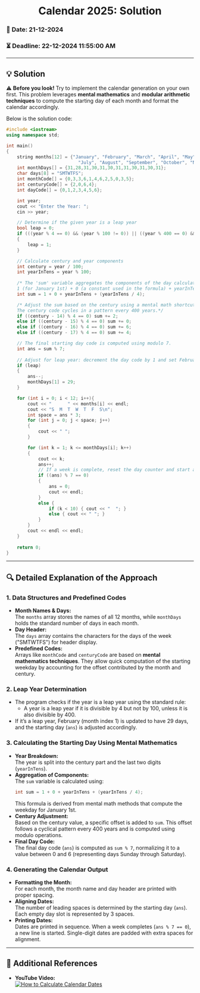 # <center> **Calendar 2025: Solution** </center>  

### 📅 **Date:** 21-12-2024  
### ⏳ **Deadline:** 22-12-2024 11:55:00 AM  
---  

## 💡 **Solution**  

⚠️ **Before you look!** Try to implement the calendar generation on your own first. This problem leverages **mental mathematics** and **modular arithmetic techniques** to compute the starting day of each month and format the calendar accordingly.

Below is the solution code:

```cpp
#include <iostream>
using namespace std;

int main()
{
    string months[12] = {"January", "February", "March", "April", "May", "June", 
                           "July", "August", "September", "October", "November", "December"};
    int monthDays[] = {31,28,31,30,31,30,31,31,30,31,30,31};
    char days[8] = "SMTWTFS";
    int monthCode[] = {0,3,3,6,1,4,6,2,5,0,3,5};
    int centuryCode[] = {2,0,6,4};
    int dayCode[] = {0,1,2,3,4,5,6};    

    int year; 
    cout << "Enter the Year: "; 
    cin >> year;

    // Determine if the given year is a leap year
    bool leap = 0;
    if (((year % 4 == 0) && (year % 100 != 0)) || ((year % 400 == 0) && (year % 100 == 0)))
    {
        leap = 1;
    }

    // Calculate century and year components
    int century = year / 100;
    int yearInTens = year % 100;
    
    /* The 'sum' variable aggregates the components of the day calculation:
    1 (for January 1st) + 0 (a constant used in the formula) + yearInTens + (yearInTens/4)*/
    int sum = 1 + 0 + yearInTens + (yearInTens / 4);

    /* Adjust the sum based on the century using a mental math shortcut:
    The century code cycles in a pattern every 400 years.*/
    if ((century - 14) % 4 == 0) sum += 2;
    else if ((century - 15) % 4 == 0) sum += 0;
    else if ((century - 16) % 4 == 0) sum += 6;
    else if ((century - 17) % 4 == 0) sum += 4;

    // The final starting day code is computed using modulo 7.
    int ans = sum % 7;
    
    // Adjust for leap year: decrement the day code by 1 and set February to 29 days.
    if (leap)
    {
        ans--;
        monthDays[1] = 29;
    }

    for (int i = 0; i < 12; i++){
        cout << "      " << months[i] << endl;
        cout << "S  M  T  W  T  F  S\n";
        int space = ans * 3;
        for (int j = 0; j < space; j++)
        {
            cout << " ";
        }

        for (int k = 1; k <= monthDays[i]; k++)
        {
            cout << k;
            ans++;
            // If a week is complete, reset the day counter and start a new line.
            if ((ans) % 7 == 0)
            {
                ans = 0;
                cout << endl;
            }
            else {
                if (k < 10) { cout << "  "; }
                else { cout << " "; }
            }
        }
        cout << endl << endl;
    }
    
    return 0;
}
```

---  

## 🔍 **Detailed Explanation of the Approach**  

### **1. Data Structures and Predefined Codes**  
- **Month Names & Days:**  
  The `months` array stores the names of all 12 months, while `monthDays` holds the standard number of days in each month.  
- **Day Header:**  
  The `days` array contains the characters for the days of the week ("SMTWTFS") for header display.  
- **Predefined Codes:**  
  Arrays like `monthCode` and `centuryCode` are based on **mental mathematics techniques**. They allow quick computation of the starting weekday by accounting for the offset contributed by the month and century.  

### **2. Leap Year Determination**  
- The program checks if the year is a leap year using the standard rule:
  - A year is a leap year if it is divisible by 4 but not by 100, unless it is also divisible by 400.
- If it’s a leap year, February (month index 1) is updated to have 29 days, and the starting day (`ans`) is adjusted accordingly.

### **3. Calculating the Starting Day Using Mental Mathematics**  
- **Year Breakdown:**  
  The year is split into the century part and the last two digits (`yearInTens`).  
- **Aggregation of Components:**  
  The `sum` variable is calculated using:
  ```cpp
  int sum = 1 + 0 + yearInTens + (yearInTens / 4);
  ```
  This formula is derived from mental math methods that compute the weekday for January 1st.
- **Century Adjustment:**  
  Based on the century value, a specific offset is added to `sum`. This offset follows a cyclical pattern every 400 years and is computed using modulo operations.
- **Final Day Code:**  
  The final day code (`ans`) is computed as `sum % 7`, normalizing it to a value between 0 and 6 (representing days Sunday through Saturday).

### **4. Generating the Calendar Output**  
- **Formatting the Month:**  
  For each month, the month name and day header are printed with proper spacing.
- **Aligning Dates:**  
  The number of leading spaces is determined by the starting day (`ans`). Each empty day slot is represented by 3 spaces.
- **Printing Dates:**  
  Dates are printed in sequence. When a week completes (`ans % 7 == 0`), a new line is started. Single-digit dates are padded with extra spaces for alignment.

---

## 🔗 **Additional References**

- **YouTube Video:**  
  [![How to Calculate Calendar Dates](https://i.ytimg.com/vi/87hOITnSl1A/hq720.jpg?sqp=-oaymwEnCNAFEJQDSFryq4qpAxkIARUAAIhCGAHYAQHiAQoIGBACGAY4AUAB&rs=AOn4CLD9FezmWj4lHcuTnMOc91r6mU3Auw)](https://www.youtube.com/watch?v=87hOITnSl1A&pp=ygUhaG93IHRvIGNhbGN1bGF0ZSBkYXkgaW4gcmVhc29uaW5n)

